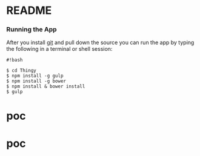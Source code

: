 # README #

### Running the App ###

After you install [git](http://git-scm.com/) and pull down the source you can run the app by typing the following in a terminal or shell session:


```
#!bash

$ cd Thingy
$ npm install -g gulp
$ npm install -g bower
$ npm install & bower install
$ gulp
```
# poc
# poc
